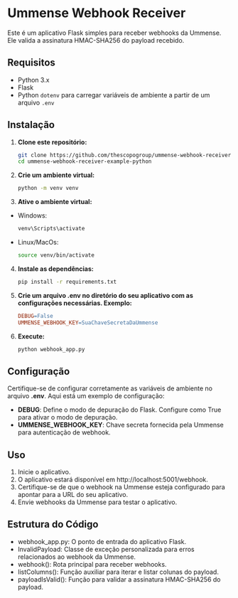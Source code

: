 # Ummense Webhook Receiver

Este é um aplicativo Flask simples para receber webhooks da Ummense. Ele valida a assinatura HMAC-SHA256 do payload recebido.

## Requisitos

- Python 3.x
- Flask
- Python `dotenv` para carregar variáveis de ambiente a partir de um arquivo `.env`

## Instalação

1. **Clone este repositório:**

   ```bash
   git clone https://github.com/thescopogroup/ummense-webhook-receiver-example-python.git
   cd ummense-webhook-receiver-example-python
2. **Crie um ambiente virtual:**
    ```bash
    python -m venv venv
3. **Ative o ambiente virtual:**
- Windows:
    ```bash
    venv\Scripts\activate
- Linux/MacOs:
    ```bash
    source venv/bin/activate
4. **Instale as dependências:**

    ````bash
    pip install -r requirements.txt
5. **Crie um arquivo .env no diretório do seu aplicativo com as configurações necessárias. Exemplo:**

    ```makefile
    DEBUG=False
    UMMENSE_WEBHOOK_KEY=SuaChaveSecretaDaUmmense
6. **Execute:**

    ````bash
    python webhook_app.py
## Configuração

Certifique-se de configurar corretamente as variáveis de ambiente no arquivo **.env**. Aqui está um exemplo de configuração:

- **DEBUG**: Define o modo de depuração do Flask. Configure como True para ativar o modo de depuração.
- **UMMENSE_WEBHOOK_KEY**: Chave secreta fornecida pela Ummense para autenticação de webhook.

## Uso

1. Inicie o aplicativo.
2. O aplicativo estará disponível em http://localhost:5001/webhook.
3. Certifique-se de que o webhook na Ummense esteja configurado para apontar para a URL do seu aplicativo.
4. Envie webhooks da Ummense para testar o aplicativo.

## Estrutura do Código

- webhook_app.py: O ponto de entrada do aplicativo Flask.
- InvalidPayload: Classe de exceção personalizada para erros relacionados ao webhook da Ummense.
- webhook(): Rota principal para receber webhooks.
- listColumns(): Função auxiliar para iterar e listar colunas do payload.
- payloadIsValid(): Função para validar a assinatura HMAC-SHA256 do payload.